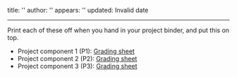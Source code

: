title: ''
author: ''
appears: ''
updated: Invalid date

---

Print each of these off when you hand in your project binder, and put this on top.

* Project component 1 (P1): [Grading sheet](Teaching/p1-grading-sheet.pdf)
* Project component 2 (P2): [Grading sheet](Teaching/p2-grading-sheet.pdf)
* Project component 3 (P3): [Grading sheet](Teaching/p3-grading-sheet.pdf)
